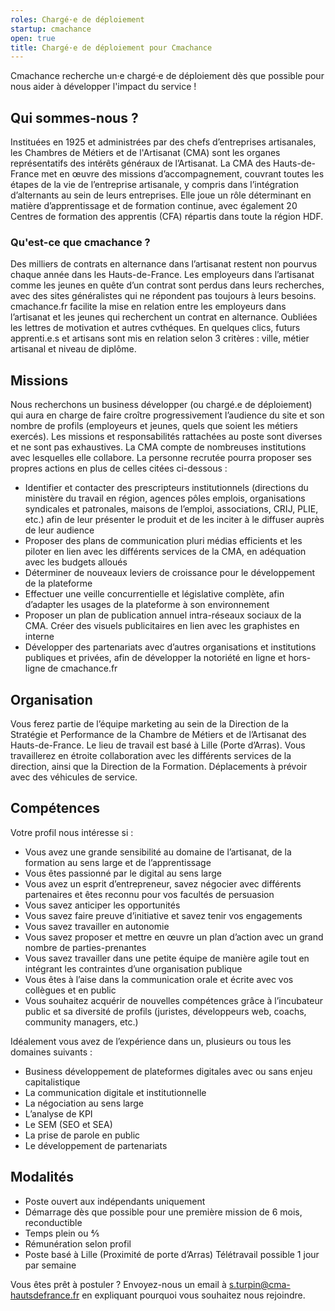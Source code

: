 ```yaml
---
roles: Chargé·e de déploiement
startup: cmachance
open: true
title: Chargé·e de déploiement pour Cmachance
---
```


Cmachance recherche un·e chargé·e de déploiement dès que possible pour nous aider à développer l'impact du service !

## Qui sommes-nous ?

Instituées en 1925 et administrées par des chefs d’entreprises artisanales, les Chambres de Métiers et de l'Artisanat (CMA) sont les organes représentatifs des intérêts généraux de l’Artisanat.
La CMA des Hauts-de-France met en œuvre des missions d’accompagnement, couvrant toutes les étapes de la vie de l’entreprise artisanale, y compris dans l’intégration d’alternants au sein de leurs entreprises. Elle joue un rôle déterminant en matière d’apprentissage et de formation continue, avec également 20 Centres de formation des apprentis (CFA) répartis dans toute la région HDF.

### Qu'est-ce que cmachance ? 

Des milliers de contrats en alternance dans l’artisanat restent non pourvus chaque année dans les Hauts-de-France. 
Les employeurs dans l’artisanat comme les jeunes en quête d’un contrat sont perdus dans leurs recherches, avec des sites généralistes qui ne répondent pas toujours à leurs besoins.
cmachance.fr facilite la mise en relation entre les employeurs dans l’artisanat et les jeunes qui recherchent un contrat en alternance. Oubliées les lettres de motivation et autres cvthéques. En quelques clics, futurs apprenti.e.s et artisans sont mis en relation selon 3 critères : ville, métier artisanal et niveau de diplôme.

## Missions

Nous recherchons un business développer (ou chargé.e de déploiement) qui aura en charge de faire croître progressivement l’audience du site et son nombre de profils (employeurs et jeunes, quels que soient les métiers exercés).
Les missions et responsabilités rattachées au poste sont diverses et ne sont pas exhaustives. La CMA compte de nombreuses institutions avec lesquelles elle collabore. La personne recrutée pourra proposer ses propres actions en plus de celles citées ci-dessous : 
- Identifier et contacter des prescripteurs institutionnels (directions du ministère du travail en région, agences pôles emplois, organisations syndicales et patronales, maisons de l’emploi, associations, CRIJ, PLIE, etc.) afin de leur présenter le produit et de les inciter à le diffuser auprès de leur audience
- Proposer des plans de communication pluri médias efficients et les piloter en lien avec les différents services de la CMA, en adéquation avec les budgets alloués
- Déterminer de nouveaux leviers de croissance pour le développement de la plateforme
- Effectuer une veille concurrentielle et législative complète, afin d’adapter les usages de la plateforme à son environnement
- Proposer un plan de publication annuel intra-réseaux sociaux de la CMA. Créer des visuels publicitaires en lien avec les graphistes en interne
- Développer des partenariats avec d’autres organisations et institutions publiques et privées, afin de développer la notoriété en ligne et hors-ligne de cmachance.fr

## Organisation

Vous ferez partie de l’équipe marketing au sein de la Direction de la Stratégie et Performance de la Chambre de Métiers et de l’Artisanat des Hauts-de-France. Le lieu de travail est basé à Lille (Porte d’Arras). 
Vous travaillerez en étroite collaboration avec les différents services de la direction, ainsi que la Direction de la Formation. Déplacements à prévoir avec des véhicules de service. 

## Compétences

Votre profil nous intéresse si :
- Vous avez une grande sensibilité au domaine de l’artisanat, de la formation au sens large et de l’apprentissage
- Vous êtes passionné par le digital au sens large
- Vous avez un esprit d’entrepreneur, savez négocier avec différents partenaires et êtes reconnu pour vos facultés de persuasion
- Vous savez anticiper les opportunités
- Vous savez faire preuve d’initiative et savez tenir vos engagements
- Vous savez travailler en autonomie
- Vous savez proposer et mettre en œuvre un plan d’action avec un grand nombre de parties-prenantes
- Vous savez travailler dans une petite équipe de manière agile tout en intégrant les contraintes d’une organisation publique
- Vous êtes à l’aise dans la communication orale et écrite avec vos collègues et en public
- Vous souhaitez acquérir de nouvelles compétences grâce à l’incubateur public et sa diversité de profils (juristes, développeurs web, coachs, community managers, etc.)

Idéalement vous avez de l’expérience dans un, plusieurs ou tous les domaines suivants :
- Business développement de plateformes digitales avec ou sans enjeu capitalistique
- La communication digitale et institutionnelle
- La négociation au sens large
- L’analyse de KPI
- Le SEM (SEO et SEA)
- La prise de parole en public
- Le développement de partenariats


## Modalités

- Poste ouvert aux indépendants uniquement
- Démarrage dès que possible pour une première mission de 6 mois, reconductible
- Temps plein ou ⅘
- Rémunération selon profil
- Poste basé à Lille (Proximité de porte d’Arras) Télétravail possible 1 jour par semaine

Vous êtes prêt à postuler ? Envoyez-nous un email à s.turpin@cma-hautsdefrance.fr en expliquant pourquoi vous souhaitez nous rejoindre.
